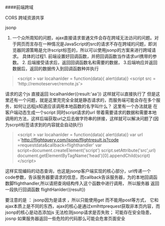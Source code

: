 ####前端跨域

CORS 跨域资源共享



jsonp 
 1. 一个众所周知的问题，ajax直接请求普通文件会存在跨域无法访问的问题。对于网页而言存在一种情况是JavaScript的src的请求不存在跨域的问题，即浏览器同源策略是允许script标签的，所以可以使用jsonp的方案来进行跨域请求。
    具体的过程1. 前端设置好回调函数，并把回调函数当作请求url携带的参数。 2. 后端接受请求后，返回回调函数名和需要的数据， 3.后端响应并返回数据后，返回的数据传入到回调函数种并执行

> \<script > var locahanlder = function(data){ alert(data)} </script>
 \<script src = 'http://remoteserver/remote.js'></script>

 请求的这个js 直接返回 localhanlder({result:'aa'}) 这样就可以直接执行了
但是这里还有一个问题，就是这里完完全全就是静态请求的，而服务端可能会存在多个服务，如何让远程js知道应该调用本地函数的名字叫什么？ 
   这里有一个办法就是 在客户端动态生成一个script 同时script请求的url 带着需要请求的数据和需要本地调用的方法，这样后端获取url之后去做字符串的拼接，这样就可以解决问题了(因为scrpit标签请求到的内容就会自动执行)

> \<script > var locahanlder = function(data){ alert(data)} 
    var url ='http://flightquery.com/jsonp/flightresult.js?code =requestdata&callback=flighthandler'
    var script=document.createElement('script')
    script.setAttribute('src',url)
    document.getElementByTagName('head')[0].appendChild(script)
 \</script>

 这样实现编码的动态查询，也这是jsonp客户端实现的核心部分，url传递一个code参数，告诉服务器要请求的信息，而callback告诉服务器，为的本地回调函数脚flighthandler,所以请把查询结构传入这个函数中进行调用，
 所以服务器 返回一段执行回调函数  flightHanlder({result})

要注意的是 ： jsonp因为是请求 ，所以只能使用get 而不能用post等方式， 它和ajax本质上是不同的东西，ajax的核心是通过xmlhttprequest获取非本页内容，而jsonp的核心是动态添加js   无法检测jsonp请求是否失败；  可能存在安全隐患，josnp 如果服务器返回一些危险的代码那么可能会危害页面安全